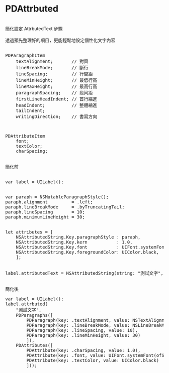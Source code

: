 # PDAttrbuted<br/>
<br/>
簡化設定 AttrbutedText 步驟<br/>
<br/>
透過預先整理好的項目，更能輕鬆地設定個性化文字內容<br/>
<br/>
<pre>
PDParagraphItem
    textAlignment;       // 對齊
    lineBreakMode;       // 斷行
    lineSpacing;         // 行間距
    lineMinHeight;       // 最低行高
    lineMaxHeight;       // 最高行高
    paragraphSpacing;    // 段间距
    firstLineHeadIndent; // 首行縮進
    headIndent;          // 整體縮進
    tailIndent;
    writingDirection;    // 書寫方向
</pre>
<br/>
<pre>
PDAttributeItem
    font;
    textColor;
    charSpacing;
</pre>
<br/>
簡化前<br/>
<br/>
<pre>
var label = UILabel();
<br/>
var paraph = NSMutableParagraphStyle();
paraph.alignment         = .left;
paraph.lineBreakMode     = .byTruncatingTail;
paraph.lineSpacing       = 10;
paraph.minimumLineHeight = 30;
<br/>
let attributes = [
    NSAttributedString.Key.paragraphStyle : paraph,
    NSAttributedString.Key.kern           : 1.0,
    NSAttributedString.Key.font           : UIFont.systemFont(ofSize: 13, weight: .bold),
    NSAttributedString.Key.foregroundColor: UIColor.black,
    ];
    <br/>
label.attributedText = NSAttributedString(string: "測試文字", attributes: attributes);
</pre>
<br/>
簡化後<br/>
<pre>
var label = UILabel();
label.attrbuted(
    "測試文字",
    PDParagraphs([
        PDParagraph(key: .textAlignment, value: NSTextAlignment.left),
        PDParagraph(key: .lineBreakMode, value: NSLineBreakMode.byTruncatingTail),
        PDParagraph(key: .lineSpacing, value: 10),
        PDParagraph(key: .lineMinHeight, value: 30)
        ]),
    PDAttributes([
        PDAttribute(key: .charSpacing, value: 1.0),
        PDAttribute(key: .font, value: UIFont.systemFont(ofSize: 13, weight: .bold)),
        PDAttribute(key: .textColor, value: UIColor.black)
        ]));
</pre>
